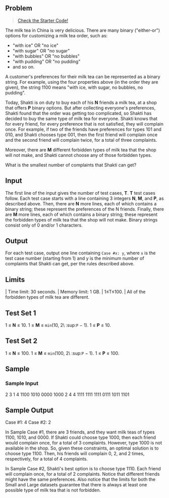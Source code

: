 ## Problem
<!-- Link to starter code milk_tea -->
> [Check the Starter Code!](./Starter_Code/milk_tea.zip)

The milk tea in China is very delicious. There are many binary ("either-or") options for customizing a milk tea order, such as:

- "with ice" OR "no ice"
- "with sugar" OR "no sugar"
- "with bubbles" OR "no bubbles"
- "with pudding" OR "no pudding"
- and so on.

A customer's preferences for their milk tea can be represented as a binary string. For example, using the four properties above (in the order they are given), the string 1100 means "with ice, with sugar, no bubbles, no pudding".

Today, Shakti is on duty to buy each of his **N** friends a milk tea, at a shop that offers **P** binary options. But after collecting everyone's preferences, Shakti found that the order was getting too complicated, so Shakti has decided to buy the same type of milk tea for everyone. Shakti knows that for every friend, for every preference that is not satisfied, they will complain once. For example, if two of the friends have preferences for types 101 and 010, and Shakti chooses type 001, then the first friend will complain once and the second friend will complain twice, for a total of three complaints.

Moreover, there are **M** different forbidden types of milk tea that the shop will not make, and Shakti cannot choose any of those forbidden types.

What is the smallest number of complaints that Shakti can get?

## Input
The first line of the input gives the number of test cases, **T**. **T** test cases follow. Each test case starts with a line containing 3 integers **N**, **M**, and **P**, as described above. Then, there are **N** more lines, each of which contains a binary string; these represent the preferences of the N friends. Finally, there are **M** more lines, each of which contains a binary string; these represent the forbidden types of milk tea that the shop will not make. Binary strings consist only of 0 and/or 1 characters.

## Output
For each test case, output one line containing ``Case #x: y``, where ``x`` is the test case number (starting from 1) and y is the minimum number of complaints that Shakti can get, per the rules described above.

## Limits
| Time limit: 30 seconds.
| Memory limit: 1 GB.
| 1≤T≤100.
| All of the forbidden types of milk tea are different.

## Test Set 1
1 ≤ **N** ≤ 10.
1 ≤ **M** ≤ `min`(10, 2\ :sup:`P` − 1).
1 ≤ **P** ≤ 10.

## Test Set 2
1 ≤ **N** ≤ 100.
1 ≤ **M** ≤ `min`(100, 2\ :sup:`P` − 1).
1 ≤ **P** ≤ 100.

## Sample
### Sample Input
2
3 1 4
1100
1010
0000
1000
2 4 4
1111
1111
1111
0111
1011
1101

## Sample Output
Case #1: 4
Case #2: 2

In Sample Case #1, there are 3 friends, and they want milk teas of types 1100, 1010, and 0000. If Shakti could choose type 1000, then each friend would complain once, for a total of 3 complaints. However, type 1000 is not available in the shop. So, given these constraints, an optimal solution is to choose type 1100. Then, his friends will complain 0, 2, and 2 times, respectively, for a total of 4 complaints.

In Sample Case #2, Shakti's best option is to choose type 1110. Each friend will complain once, for a total of 2 complaints. Notice that different friends might have the same preferences. Also notice that the limits for both the Small and Large datasets guarantee that there is always at least one possible type of milk tea that is not forbidden.